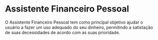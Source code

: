 # Assistente Financeiro Pessoal

O Assistente Financeiro Pessoal tem como principal objetivo ajudar o usuário a fazer um uso adequado do seu dinheiro, permitindo a satistação de suas decessidades de acordo com as suas prioridade.